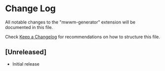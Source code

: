 # Change Log

All notable changes to the "mwwm-generator" extension will be documented in this file.

Check [Keep a Changelog](http://keepachangelog.com/) for recommendations on how to structure this file.

## [Unreleased]

- Initial release